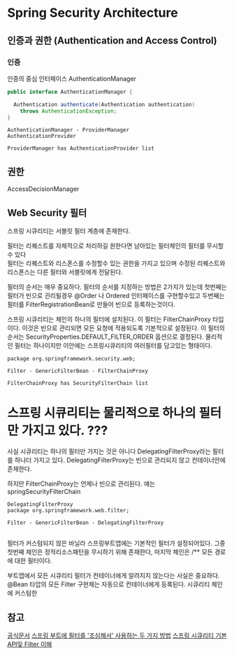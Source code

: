 # Spring Security Architecture

## 인증과 권한 (Authentication and Access Control)

### 인증
인증의 중심 인터페이스 AuthenticationManager
```java
public interface AuthenticationManager {

  Authentication authenticate(Authentication authentication)
    throws AuthenticationException;
}
```

```
AuthenticationManager - ProviderManager
AuthenticationProvider

ProviderManager has AuthenticationProvider list
```

## 권한 
AccessDecisionManager

## Web Security 필터 

스프링 시큐리티는 서블릿 필터 계층에 존재한다. 
  
필터는 리퀘스트를 자체적으로 처리하길 원한다면 남아있는 필터체인의 필터를 무시할수 있다  
필터는 리퀘스트와 리스폰스를 수정할수 있는 권한을 가지고 있으며 수정된 리퀘스트와 리스폰스는 다른 필터와 서블릿에게 전달된다.  
  
필터의 순서는 매우 중요하다.
필터의 순서를 지정하는 방법은 2가지가 있는데 
첫번째는 필터가 빈으로 괸리될경우 @Order 나 Ordered 인터페이스를 구현할수있고 
두번째는 필터를 FilterRegistrationBean로 만들어 빈으로 등록하는것이다.

스프링 시큐리티는 체인의 하나의 필터에 설치된다.
이 필터는 FilterChainProxy 타입이다.
이것은 빈으로 관리되면 모든 요청에 적용되도록 기본적으로 설정된다. 
이 필터의 순서는 SecurityProperties.DEFAULT_FILTER_ORDER 옵션으로 결정된다. 
물리적인 필터는 하나이지만 이안에는 스프링시큐리티의 여러필터를 담고있는 형태이다.

```
package org.springframework.security.web;

Filter - GenericFilterBean - FilterChainProxy

FilterChainProxy has SecurityFilterChain list
```

# 스프링 시큐리티는 물리적으로 하나의 필터만 가지고 있다. ???
사실 시큐리티는 하나의 필터만 가지는 것은 아니다
DelegatingFilterProxy라는 필터를 하나더 가지고 있다.
DelegatingFilterProxy는 빈으로 관리되지 않고 컨테이너안에 존재한다.

하지만 FilterChainProxy는 언제나 빈으로 관리된다.
얘는 springSecurityFilterChain 



```
DelegatingFilterProxy
package org.springframework.web.filter;

Filter - GenericFilterBean - DelegatingFilterProxy
```



## 
필터가 커스텀되지 않은 바닐라 스프링부트앱에는 기본적인 필터가 설정되어있다.
그중 첫번째 체인은 정적리소스패턴을 무시하기 위해 존재한다,
마지막 체인은 /** 모든 경로에 대한 필터이다.

부트앱에서 모든 시큐리티 필터가 컨테이너에게 알려지지 않는다는 사실은 중요하다.
@Bean 타압의 모든 Filter 구현체는 자동으로 컨테이너에게 등록된다.
시큐리티 체인에 커스텀한 

## 참고
[공식문서](https://spring.io/guides/topicals/spring-security-architecture/)
[스프링 부트에 필터를 '조심해서' 사용하는 두 가지 방법](https://taetaetae.github.io/2020/04/06/spring-boot-filter/#%EB%B0%A9%EB%B2%95-1--filterregistrationbean)
[스프링 시큐리티 기본 API및 Filter 이해](https://catsbi.oopy.io/c0a4f395-24b2-44e5-8eeb-275d19e2a536)